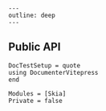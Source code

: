 ```@raw html
---
outline: deep
---
```



## Public API

```@meta
DocTestSetup = quote
using DocumenterVitepress
end
```

```@autodocs
Modules = [Skia]
Private = false
```

